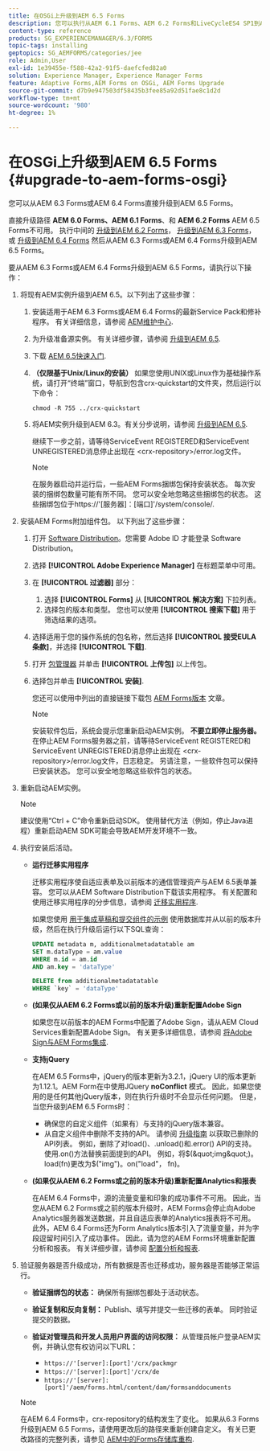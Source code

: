 ```yaml
---
title: 在OSGi上升级到AEM 6.5 Forms
description: 您可以执行从AEM 6.1 Forms、AEM 6.2 Forms和LiveCycleES4 SP1到AEM 6.3 Forms的直接升级。
content-type: reference
products: SG_EXPERIENCEMANAGER/6.3/FORMS
topic-tags: installing
geptopics: SG_AEMFORMS/categories/jee
role: Admin,User
exl-id: 1e39455e-f588-42a2-91f5-daefcfed82a0
solution: Experience Manager, Experience Manager Forms
feature: Adaptive Forms,AEM Forms on OSGi, AEM Forms Upgrade
source-git-commit: d7b9e947503df58435b3fee85a92d51fae8c1d2d
workflow-type: tm+mt
source-wordcount: '980'
ht-degree: 1%

---
```


# 在OSGi上升级到AEM 6.5 Forms {#upgrade-to-aem-forms-osgi}

您可以从AEM 6.3 Forms或AEM 6.4 Forms直接升级到AEM 6.5 Forms。

直接升级路径 **AEM 6.0 Forms、AEM 6.1 Forms**、和 **AEM 6.2 Forms** AEM 6.5 Forms不可用。 执行中间的 [升级到AEM 6.2 Forms](https://helpx.adobe.com/experience-manager/6-2/forms/using/upgrade.html)， [升级到AEM 6.3 Forms](https://helpx.adobe.com/experience-manager/6-3/forms/using/upgrade.html)，或 [升级到AEM 6.4 Forms](/help/forms/using/upgrade.md) 然后从AEM 6.3 Forms或AEM 6.4 Forms升级到AEM 6.5 Forms。

要从AEM 6.3 Forms或AEM 6.4 Forms升级到AEM 6.5 Forms，请执行以下操作：

1. 将现有AEM实例升级到AEM 6.5。以下列出了这些步骤：

   1. 安装适用于AEM 6.3 Forms或AEM 6.4 Forms的最新Service Pack和修补程序。 有关详细信息，请参阅 [AEM维护中心](https://helpx.adobe.com/cn/experience-manager/aem-releases-updates.html).
   1. 为升级准备源实例。 有关详细步骤，请参阅 [升级到AEM 6.5](/help/sites-deploying/upgrade.md).
   1. 下载 [AEM 6.5快速入门](/help/sites-deploying/deploy.md#getting%20the%20software).
   1. **（仅限基于Unix/Linux的安装）** 如果您使用UNIX或Linux作为基础操作系统，请打开“终端”窗口，导航到包含crx-quickstart的文件夹，然后运行以下命令：

      `chmod -R 755 ../crx-quickstart`

   1. 将AEM实例升级到AEM 6.3。有关分步说明，请参阅 [升级到AEM 6.5](/help/sites-deploying/upgrade.md).

      继续下一步之前，请等待ServiceEvent REGISTERED和ServiceEvent UNREGISTERED消息停止出现在 &lt;crx-repository>/error.log文件。

      >[!NOTE]
      >
      >在服务器启动并运行后，一些AEM Forms捆绑包保持安装状态。 每次安装的捆绑包数量可能有所不同。 您可以安全地忽略这些捆绑包的状态。 这些捆绑包位于https://&#39;[服务器]：[端口]&#39;/system/console/.

1. 安装AEM Forms附加组件包。 以下列出了这些步骤：

   1. 打开 [Software Distribution](https://experience.adobe.com/downloads)。您需要 Adobe ID 才能登录 Software Distribution。
   1. 选择 **[!UICONTROL Adobe Experience Manager]** 在标题菜单中可用。
   1. 在 **[!UICONTROL 过滤器]** 部分：
      1. 选择 **[!UICONTROL Forms]** 从 **[!UICONTROL 解决方案]** 下拉列表。
      1. 选择包的版本和类型。 您也可以使用 **[!UICONTROL 搜索下载]** 用于筛选结果的选项。
   1. 选择适用于您的操作系统的包名称，然后选择 **[!UICONTROL 接受EULA条款]**，并选择 **[!UICONTROL 下载]**.
   1. 打开 [包管理器](https://experienceleague.adobe.com/docs/experience-manager-65/administering/contentmanagement/package-manager.html)  并单击 **[!UICONTROL 上传包]** 以上传包。
   1. 选择包并单击 **[!UICONTROL 安装]**.

      您还可以使用中列出的直接链接下载包 [AEM Forms版本](https://helpx.adobe.com/aem-forms/kb/aem-forms-releases.html) 文章。

      >[!NOTE]
      >
      >安装软件包后，系统会提示您重新启动AEM实例。 **不要立即停止服务器。** 在停止AEM Forms服务器之前，请等待ServiceEvent REGISTERED和ServiceEvent UNREGISTERED消息停止出现在 &lt;crx-repository>/error.log文件，日志稳定。 另请注意，一些软件包可以保持已安装状态。 您可以安全地忽略这些软件包的状态。

1. 重新启动AEM实例。

   >[!NOTE]
   >
   建议使用“Ctrl + C”命令重新启动SDK。 使用替代方法（例如，停止Java进程）重新启动AEM SDK可能会导致AEM开发环境不一致。

1. 执行安装后活动。

   * **运行迁移实用程序**

     迁移实用程序使自适应表单及以前版本的通信管理资产与AEM 6.5表单兼容。 您可以从AEM Software Distribution下载该实用程序。 有关配置和使用迁移实用程序的分步信息，请参阅 [迁移实用程序](../../forms/using/migration-utility.md).

     如果您使用 [用于集成草稿和提交组件的示例](https://helpx.adobe.com/experience-manager/6-3/forms/using/integrate-draft-submission-database.html) 使用数据库并从以前的版本升级，然后在执行升级后运行以下SQL查询：

     ```sql
     UPDATE metadata m, additionalmetadatatable am
     SET m.dataType = am.value
     WHERE m.id = am.id
     AND am.key = 'dataType'
     ```

     ```sql
     DELETE from additionalmetadatatable
     WHERE `key` = 'dataType'
     ```

   * **(如果仅从AEM 6.2 Forms或以前的版本升级)重新配置Adobe Sign**

     如果您在以前版本的AEM Forms中配置了Adobe Sign，请从AEM Cloud Services重新配置Adobe Sign。 有关更多详细信息，请参阅 [将Adobe Sign与AEM Forms集成](../../forms/using/adobe-sign-integration-adaptive-forms.md).

   * **支持jQuery**

     在AEM 6.5 Forms中，jQuery的版本更新为3.2.1，jQuery UI的版本更新为1.12.1。AEM Form在中使用JQuery **noConflict** 模式。 因此，如果您使用的是任何其他jQuery版本，则在执行升级时不会显示任何问题。 但是，当您升级到AEM 6.5 Forms时：

      * 确保您的自定义组件（如果有）与支持的jQuery版本兼容。
      * 从自定义组件中删除不支持的API。 请参阅 [升级指南](https://jquery.com/upgrade-guide/3.0/) 以获取已删除的API列表。 例如，删除了对load()、.unload()和.error() API的支持。 使用.on()方法替换前面提到的API。 例如，将$(&quot;img&quot;)。load(fn)更改为$(&quot;img&quot;)。on(&quot;load&quot;， fn)。

   * **(如果仅从AEM 6.2 Forms或之前的版本升级)重新配置Analytics和报表**

     在AEM 6.4 Forms中，源的流量变量和印象的成功事件不可用。 因此，当您从AEM 6.2 Forms或之前的版本升级时，AEM Forms会停止向Adobe Analytics服务器发送数据，并且自适应表单的Analytics报表将不可用。 此外，AEM 6.4 Forms还为Form Analytics版本引入了流量变量，并为字段逗留时间引入了成功事件。 因此，请为您的AEM Forms环境重新配置分析和报表。 有关详细步骤，请参阅 [配置分析和报表](../../forms/using/configure-analytics-forms-documents.md).

1. 验证服务器是否升级成功，所有数据是否也迁移成功，服务器是否能够正常运行。

   * **验证捆绑包的状态：** 确保所有捆绑包都处于活动状态。
   * **验证复制和反向复制：** Publish、填写并提交一些迁移的表单。 同时验证提交的数据。
   * **验证对管理员和开发人员用户界面的访问权限：** 从管理员帐户登录AEM实例，并确认您有权访问以下URL：

      * `https://'[server]:[port]'/crx/packmgr`
      * `https://'[server]:[port]'/crx/de`
      * `https://'[server]:[port]'/aem/forms.html/content/dam/formsanddocuments`

   >[!NOTE]
   >
   在AEM 6.4 Forms中，crx-repository的结构发生了变化。 如果从6.3 Forms升级到AEM 6.5 Forms，请使用更改后的路径来重新创建自定义。 有关已更改路径的完整列表，请参见 [AEM中的Forms存储库重构](/help/sites-deploying/forms-repository-restructuring-in-aem-6-5.md).
